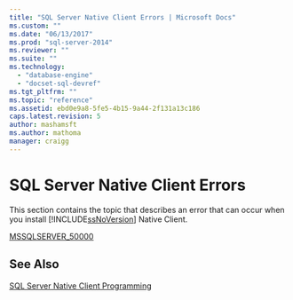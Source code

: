 ```yaml
---
title: "SQL Server Native Client Errors | Microsoft Docs"
ms.custom: ""
ms.date: "06/13/2017"
ms.prod: "sql-server-2014"
ms.reviewer: ""
ms.suite: ""
ms.technology: 
  - "database-engine"
  - "docset-sql-devref"
ms.tgt_pltfrm: ""
ms.topic: "reference"
ms.assetid: ebd0e9a8-5fe5-4b15-9a44-2f131a13c186
caps.latest.revision: 5
author: mashamsft
ms.author: mathoma
manager: craigg
---
```

# SQL Server Native Client Errors
  This section contains the topic that describes an error that can occur when you install [!INCLUDE[ssNoVersion](../../includes/ssnoversion-md.md)] Native Client.  
  
 [MSSQLSERVER_50000](../../relational-databases/errors-events/sql-server-native-client-error-mssqlserver-50000.md)  
  
## See Also  
 [SQL Server Native Client Programming](../../relational-databases/native-client/sql-server-native-client-programming.md)  
  
  
